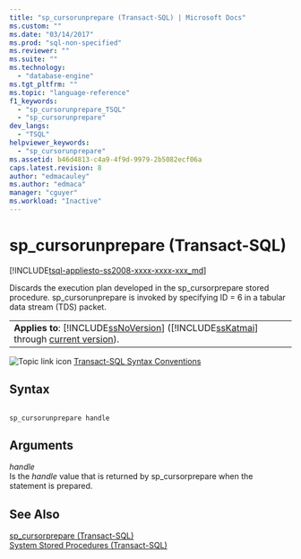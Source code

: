 ```yaml
---
title: "sp_cursorunprepare (Transact-SQL) | Microsoft Docs"
ms.custom: ""
ms.date: "03/14/2017"
ms.prod: "sql-non-specified"
ms.reviewer: ""
ms.suite: ""
ms.technology: 
  - "database-engine"
ms.tgt_pltfrm: ""
ms.topic: "language-reference"
f1_keywords: 
  - "sp_cursorunprepare_TSQL"
  - "sp_cursorunprepare"
dev_langs: 
  - "TSQL"
helpviewer_keywords: 
  - "sp_cursorunprepare"
ms.assetid: b46d4813-c4a9-4f9d-9979-2b5082ecf06a
caps.latest.revision: 8
author: "edmacauley"
ms.author: "edmaca"
manager: "cguyer"
ms.workload: "Inactive"
---
```

# sp_cursorunprepare (Transact-SQL)
[!INCLUDE[tsql-appliesto-ss2008-xxxx-xxxx-xxx_md](../../includes/tsql-appliesto-ss2008-xxxx-xxxx-xxx-md.md)]

  Discards the execution plan developed in the sp_cursorprepare stored procedure. sp_cursorunprepare is invoked by specifying ID = 6 in a tabular data stream (TDS) packet.  
  
||  
|-|  
|**Applies to**: [!INCLUDE[ssNoVersion](../../includes/ssnoversion-md.md)] ([!INCLUDE[ssKatmai](../../includes/sskatmai-md.md)] through [current version](http://go.microsoft.com/fwlink/p/?LinkId=299658)).|  
  
 ![Topic link icon](../../database-engine/configure-windows/media/topic-link.gif "Topic link icon") [Transact-SQL Syntax Conventions](../../t-sql/language-elements/transact-sql-syntax-conventions-transact-sql.md)  
  
## Syntax  
  
```  
  
sp_cursorunprepare handle  
```  
  
## Arguments  
 *handle*  
 Is the *handle* value that is returned by sp_cursorprepare when the statement is prepared.  
  
## See Also  
 [sp_cursorprepare &#40;Transact-SQL&#41;](../../relational-databases/system-stored-procedures/sp-cursorprepare-transact-sql.md)   
 [System Stored Procedures &#40;Transact-SQL&#41;](../../relational-databases/system-stored-procedures/system-stored-procedures-transact-sql.md)  
  
  
